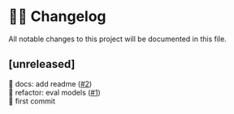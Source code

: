 # 👨‍💻 Changelog

All notable changes to this project will be documented in this file.

## [unreleased]

🔨 docs: add readme ([#2](https://github.com/jfreboud/neko/pull/2))\
🔨 refactor: eval models ([#1](https://github.com/jfreboud/neko/pull/1))\
🎉 first commit
